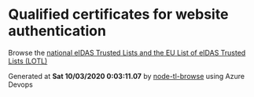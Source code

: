 # Qualified certificates for website authentication 
 Browse the [national eIDAS Trusted Lists and the EU List of eIDAS Trusted Lists (LOTL)](https://webgate.ec.europa.eu/tl-browser/#/) 
 
 
Generated at **Sat 10/03/2020  0:03:11.07** by [node-tl-browse](https://github.com/ymedlop/node-tl-browser) using Azure Devops 
